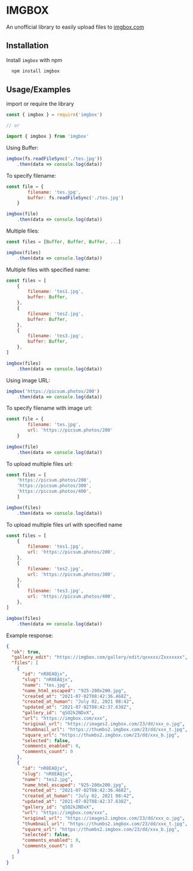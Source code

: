 
# IMGBOX

An unofficial library to easily upload files to [imgbox.com](https://imgbox.com)


## Installation 

Install `imgbox` with npm

```bash 
  npm install imgbox
```
    
## Usage/Examples

import or require the library
```javascript
const { imgbox } = require('imgbox')

// or

import { imgbox } from 'imgbox'
```
Using Buffer:
```javascript
imgbox(fs.readFileSync('./tes.jpg'))
    .then(data => console.log(data))
```
To specify filename:
```javascript
const file = {
        filename: 'tes.jpg',
        buffer: fs.readFileSync('./tes.jpg')
    }

imgbox(file)
    .then(data => console.log(data))
```

Multiple files:
```javascript
const files = [Buffer, Buffer, Buffer, ...]

imgbox(files)
    .then(data => console.log(data))
```
Multiple files with specified name:
```javascript
const files = [
    {
        filename: 'tes1.jpg',
        buffer: Buffer,
    },
    {
        filename: 'tes2.jpg',
        buffer: Buffer,
    },
    {
        filename: 'tes3.jpg',
        buffer: Buffer,
    },
]

imgbox(files)
    .then(data => console.log(data))
```
Using image URL:
```javascript
imgbox('https://picsum.photos/200')
    .then(data => console.log(data))
```
To specify filename with image url:
```javascript
const file = {
        filename: 'tes.jpg',
        url: 'https://picsum.photos/200'
    }
    
imgbox(file)
    .then(data => console.log(data))
```
To upload multiple files url:
```javascript
const files = [
    'https://picsum.photos/200', 
    'https://picsum.photos/300',
    'https://picsum.photos/400',
    ]

imgbox(files)
    .then(data => console.log(data))
```
To upload multiple files url with specified name
```javascript
const files = [
    {
        filename: 'tes1.jpg',
        url: 'https://picsum.photos/200',
    },
    {
        filename: 'tes2.jpg',
        url: 'https://picsum.photos/300',
    },
    {
        filename: 'tes3.jpg',
        url: 'https://picsum.photos/400',
    },
]

imgbox(files)
    .then(data => console.log(data))
```

Example response:
```json
{
  "ok": true,
  "gallery_edit": "https://imgbox.com/gallery/edit/qxxxxx/Zxxxxxxx",
  "files": [
    {
      "id": "nR8EAQjx",
      "slug": "nR8EAQjx",
      "name": "tes.jpg",
      "name_html_escaped": "925-200x200.jpg",
      "created_at": "2021-07-02T08:42:36.468Z",
      "created_at_human": "July 02, 2021 08:42",
      "updated_at": "2021-07-02T08:42:37.638Z",
      "gallery_id": "qSO2k2NDxX",
      "url": "https://imgbox.com/xxx",
      "original_url": "https://images2.imgbox.com/23/dd/xxx_o.jpg",
      "thumbnail_url": "https://thumbs2.imgbox.com/23/dd/xxx_t.jpg",
      "square_url": "https://thumbs2.imgbox.com/23/dd/xxx_b.jpg",
      "selected": false,
      "comments_enabled": 0,
      "comments_count": 0
    },
    {
      "id": "nR8EAQjx",
      "slug": "nR8EAQjx",
      "name": "tes2.jpg",
      "name_html_escaped": "925-200x200.jpg",
      "created_at": "2021-07-02T08:42:36.468Z",
      "created_at_human": "July 02, 2021 08:42",
      "updated_at": "2021-07-02T08:42:37.638Z",
      "gallery_id": "qSO2k2NDxX",
      "url": "https://imgbox.com/xxx",
      "original_url": "https://images2.imgbox.com/23/dd/xxx_o.jpg",
      "thumbnail_url": "https://thumbs2.imgbox.com/23/dd/xxx_t.jpg",
      "square_url": "https://thumbs2.imgbox.com/23/dd/xxx_b.jpg",
      "selected": false,
      "comments_enabled": 0,
      "comments_count": 0
    }
  ]
}
```
  
